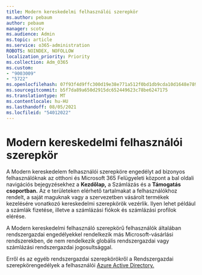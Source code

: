 ```yaml
---
title: Modern kereskedelmi felhasználói szerepkör
ms.author: pebaum
author: pebaum
manager: scotv
ms.audience: Admin
ms.topic: article
ms.service: o365-administration
ROBOTS: NOINDEX, NOFOLLOW
localization_priority: Priority
ms.collection: Adm_O365
ms.custom:
- "9003009"
- "5722"
ms.openlocfilehash: 07f93f4d9ffc300d19e38e771a512f0bd1db9cda10d1648e789917d85a1a39df
ms.sourcegitcommit: b5f7da89a650d2915dc652449623c78be6247175
ms.translationtype: MT
ms.contentlocale: hu-HU
ms.lasthandoff: 08/05/2021
ms.locfileid: "54012022"
---
```

# <a name="modern-commerce-user-role"></a>Modern kereskedelmi felhasználói szerepkör

A Modern kereskedelem felhasználói szerepköre engedélyt ad bizonyos felhasználóknak az otthoni és Microsoft 365 Felügyeleti központ a bal oldali navigációs bejegyzésekhez a **Kezdőlap,** a Számlázás és a **Támogatás csoportban.** Az e területeken elérhető tartalmakat a felhasználókhoz rendelt, a saját maguknak vagy a szervezetben vásárolt termékek kezelésére vonatkozó kereskedelmi szerepkörök vezérlik. Ilyen lehet például a számlák fizetése, illetve a számlázási fiókok és számlázási profilok elérése.

A Modern kereskedelmi felhasználó szerepkörű felhasználók általában rendszergazdai engedélyekkel rendelkezik más Microsoft-vásárlási rendszerekben, de nem rendelkezik globális rendszergazdai vagy számlázási rendszergazdai jogosultsággal.

Erről és az egyéb rendszergazdai szerepkörökről a Rendszergazdai szerepkörengedélyek a felhasználói [Azure Active Directory.](https://docs.microsoft.com/azure/active-directory/users-groups-roles/directory-assign-admin-roles#modern-commerce-administrator)